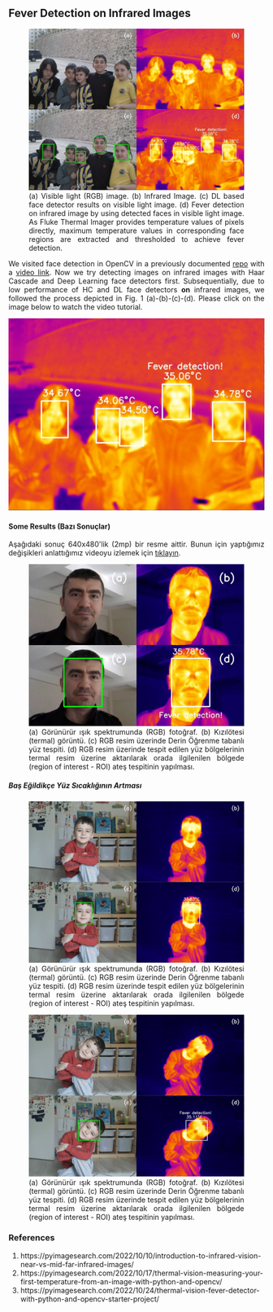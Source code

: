 <h2>Fever Detection on Infrared Images</h2>

<figure>
<img src="result/IR_00135_RGB_infrared_faces_fever.jpg" alt="fever detection on the image" width="%100" height=auto></a>
<figcaption align="justify">(a) Visible light (RGB) image. (b) Infrared Image. (c) DL based face detector results on visible light image. (d) Fever detection on infrared image by using detected faces in visible light image. As Fluke Thermal Imager provides temperature values of pixels directly, maximum temperature values in corresponding face regions are extracted and thresholded to achieve fever detection.</figcaption>
</figure>

<p align="justify">We visited face detection in OpenCV in a previously documented <a href="https://github.com/mtahakoroglu/OpenCV-face-detection" target="_blank">repo</a> with a <a href="https://www.youtube.com/watch?v=yf0bBCx3KGU" target="_blank">video link</a>. Now we try detecting images on infrared images with Haar Cascade and Deep Learning face detectors first. Subsequentially, due to low performance of HC and DL face detectors <b>on</b> infrared images, we followed the process depicted in Fig. 1 (a)-(b)-(c)-(d). Please click on the image below to watch the video tutorial.</p>

<a href="https://youtu.be/SGb-ZApMo2U" target="_blank"><img src="result/IR_00135_fever_detection.jpg" alt="fever detection on street kids' infared image" width="%100" height=auto></a>

<h4>Some Results (Bazı Sonuçlar)</h4>

<p align="justify">Aşağıdaki sonuç 640x480'lik (2mp) bir resme aittir. Bunun için yaptığımız değişikleri anlattığımız videoyu izlemek için <a href="https://youtu.be/hsg-7qui8Hg">tıklayın</a>.</p>

<figure>
<img src="result/IR_00121_RGB_infrared_faces_fever.jpg" alt="fever detection on the image" width="%100" height=auto></a>
<figcaption align="justify">(a) Görünürür ışık spektrumunda (RGB) fotoğraf. (b) Kızılötesi (termal) görüntü. (c) RGB resim üzerinde Derin Öğrenme tabanlı yüz tespiti. (d) RGB resim üzerinde tespit edilen yüz bölgelerinin termal resim üzerine aktarılarak orada ilgilenilen bölgede (region of interest - ROI) ateş tespitinin yapılması.</figcaption>
</figure>

<h5>Baş Eğildikçe Yüz Sıcaklığının Artması</h5>

<figure>
<img src="result/IR_00191_RGB_infrared_faces_fever.jpg" alt="fever detection on the image" width="%100" height=auto></a>
<figcaption align="justify">(a) Görünürür ışık spektrumunda (RGB) fotoğraf. (b) Kızılötesi (termal) görüntü. (c) RGB resim üzerinde Derin Öğrenme tabanlı yüz tespiti. (d) RGB resim üzerinde tespit edilen yüz bölgelerinin termal resim üzerine aktarılarak orada ilgilenilen bölgede (region of interest - ROI) ateş tespitinin yapılması.</figcaption>
</figure>

<figure>
<img src="result/IR_00192_RGB_infrared_faces_fever.jpg" alt="fever detection on the image" width="%100" height=auto></a>
<figcaption align="justify">(a) Görünürür ışık spektrumunda (RGB) fotoğraf. (b) Kızılötesi (termal) görüntü. (c) RGB resim üzerinde Derin Öğrenme tabanlı yüz tespiti. (d) RGB resim üzerinde tespit edilen yüz bölgelerinin termal resim üzerine aktarılarak orada ilgilenilen bölgede (region of interest - ROI) ateş tespitinin yapılması.</figcaption>
</figure>

<h3>References</h3>
<ol>
    <li align="justify">https://pyimagesearch.com/2022/10/10/introduction-to-infrared-vision-near-vs-mid-far-infrared-images/</li>
    <li align="justify">https://pyimagesearch.com/2022/10/17/thermal-vision-measuring-your-first-temperature-from-an-image-with-python-and-opencv/</li>
    <li align="justify">https://pyimagesearch.com/2022/10/24/thermal-vision-fever-detector-with-python-and-opencv-starter-project/</li>
</ol>